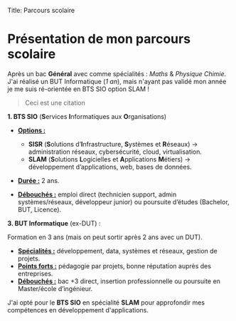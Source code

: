 Title: Parcours scolaire

# Présentation de mon parcours scolaire

Après un bac **Général** avec comme spécialités : *Maths* & *Physique Chimie*. J'ai réalisé un BUT Informatique (*1 an*), mais n'ayant pas validé mon année je me suis ré-orientée en BTS SIO option SLAM !


>  Ceci est une citation

**1. BTS SIO** (**S**ervices **I**nformatiques aux **O**rganisations)

- **<u>Options :</u>**
    - **SISR** (**S**olutions d’**I**nfrastructure, **S**ystèmes et **R**éseaux) → administration réseaux, cybersécurité, cloud, virtualisation.
    - **SLAM** (**S**olutions **L**ogicielles et **A**pplications **M**étiers) → développement d’applications, web, bases de données.


- **<u>Durée :</u>** 2 ans.
- **<u>Débouchés :</u>** emploi direct (technicien support, admin systèmes/réseaux, développeur junior) ou poursuite d’études (Bachelor, BUT, Licence).


**3. BUT Informatique** (ex-DUT) :

Formation en 3 ans (mais on peut sortir après 2 ans avec un DUT).

- **<u>Spécialités :</u>** développement, data, systèmes et réseaux, gestion de projets.
- **<u>Points forts :</u>** pédagogie par projets, bonne réputation auprès des entreprises.
- **<u>Débouchés :</u>** bac +3 direct, insertion professionnelle ou poursuite en Master/école d’ingénieur.



J'ai opté pour le **BTS SIO** en spécialité **SLAM** pour approfondir mes compétences en développement d'applications.
